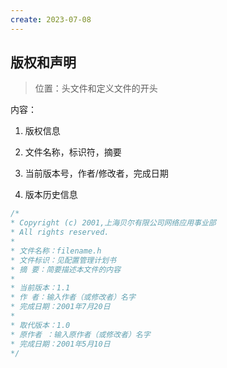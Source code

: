 ```yaml
---
create: 2023-07-08
---
```

## 版权和声明

> 位置：头文件和定义文件的开头

内容：

1. 版权信息

2. 文件名称，标识符，摘要
3. 当前版本号，作者/修改者，完成日期
4. 版本历史信息

```C++
/* 
* Copyright (c) 2001,上海贝尔有限公司网络应用事业部 
* All rights reserved. 
* 
* 文件名称：filename.h 
* 文件标识：见配置管理计划书 
* 摘 要：简要描述本文件的内容 
* 
* 当前版本：1.1 
* 作 者：输入作者（或修改者）名字 
* 完成日期：2001年7月20日 
* 
* 取代版本：1.0 
* 原作者 ：输入原作者（或修改者）名字 
* 完成日期：2001年5月10日 
*/
```

